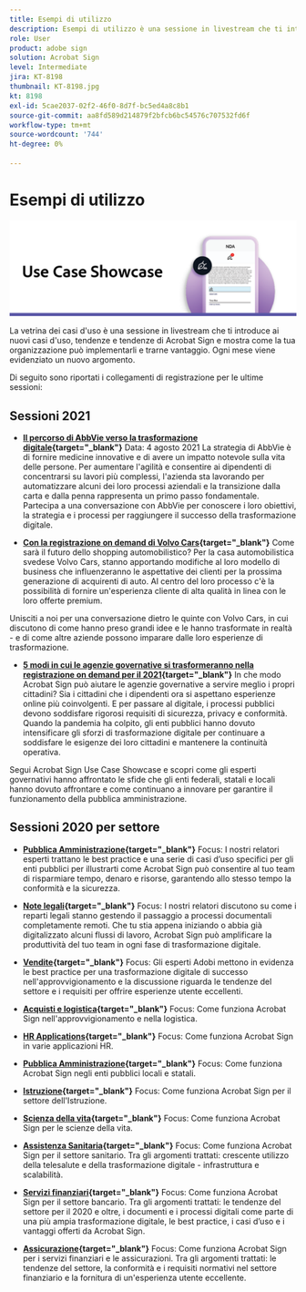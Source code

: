```yaml
---
title: Esempi di utilizzo
description: Esempi di utilizzo è una sessione in livestream che ti introduce ai nuovi casi di utilizzo, tendenze e modalità di implementazione e utilizzo di Acrobat Sign da parte della tua organizzazione
role: User
product: adobe sign
solution: Acrobat Sign
level: Intermediate
jira: KT-8198
thumbnail: KT-8198.jpg
kt: 8198
exl-id: 5cae2037-02f2-46f0-8d7f-bc5ed4a8c8b1
source-git-commit: aa8fd589d214879f2bfcb6bc54576c707532fd6f
workflow-type: tm+mt
source-wordcount: '744'
ht-degree: 0%

---
```


# Esempi di utilizzo

![banner use case](../assets/UCSC_Rebrand.png)

La vetrina dei casi d&#39;uso è una sessione in livestream che ti introduce ai nuovi casi d&#39;uso, tendenze e tendenze di Acrobat Sign e mostra come la tua organizzazione può implementarli e trarne vantaggio. Ogni mese viene evidenziato un nuovo argomento.

Di seguito sono riportati i collegamenti di registrazione per le ultime sessioni:

## Sessioni 2021

* **[Il percorso di AbbVie verso la trasformazione digitale](https://use-case-showcase-with-abbvie.joinus.adobeevents.com/){target="_blank"}**
Data: 4 agosto 2021 La strategia di AbbVie è di fornire medicine innovative e di avere un impatto notevole sulla vita delle persone. Per aumentare l&#39;agilità e consentire ai dipendenti di concentrarsi su lavori più complessi, l&#39;azienda sta lavorando per automatizzare alcuni dei loro processi aziendali e la transizione dalla carta e dalla penna rappresenta un primo passo fondamentale. Partecipa a una conversazione con AbbVie per conoscere i loro obiettivi, la strategia e i processi per raggiungere il successo della trasformazione digitale.

* **[Con la registrazione on demand di Volvo Cars](https://gateway.on24.com/wcc/eh/2172296/lp/2963219/adobe-sign-use-case-showcase%3A-featuring-volvo-cars/){target="_blank"}**
Come sarà il futuro dello shopping automobilistico? Per la casa automobilistica svedese Volvo Cars, stanno apportando modifiche al loro modello di business che influenzeranno le aspettative dei clienti per la prossima generazione di acquirenti di auto. Al centro del loro processo c&#39;è la possibilità di fornire un&#39;esperienza cliente di alta qualità in linea con le loro offerte premium.

Unisciti a noi per una conversazione dietro le quinte con Volvo Cars, in cui discutono di come hanno preso grandi idee e le hanno trasformate in realtà - e di come altre aziende possono imparare dalle loro esperienze di trasformazione.

* **[5 modi in cui le agenzie governative si trasformeranno nella registrazione on demand per il 2021](https://gateway.on24.com/wcc/eh/2172296/lp/2790280/5-ways-government-agencies-will-transform-in-2021-/){target="_blank"}**
In che modo Acrobat Sign può aiutare le agenzie governative a servire meglio i propri cittadini? Sia i cittadini che i dipendenti ora si aspettano esperienze online più coinvolgenti. E per passare al digitale, i processi pubblici devono soddisfare rigorosi requisiti di sicurezza, privacy e conformità. Quando la pandemia ha colpito, gli enti pubblici hanno dovuto intensificare gli sforzi di trasformazione digitale per continuare a soddisfare le esigenze dei loro cittadini e mantenere la continuità operativa.

Segui Acrobat Sign Use Case Showcase e scopri come gli esperti governativi hanno affrontato le sfide che gli enti federali, statali e locali hanno dovuto affrontare e come continuano a innovare per garantire il funzionamento della pubblica amministrazione.

## Sessioni 2020 per settore

* **[Pubblica Amministrazione](https://event.on24.com/wcc/r/2790280/7FFF27458A6834FDF8C73C5149637590?partnerref=EXL){target="_blank"}**
Focus: I nostri relatori esperti trattano le best practice e una serie di casi d’uso specifici per gli enti pubblici per illustrarti come Acrobat Sign può consentire al tuo team di risparmiare tempo, denaro e risorse, garantendo allo stesso tempo la conformità e la sicurezza.

* **[Note legali](https://event.on24.com/wcc/r/2634329/292CA0B317E56600A114508CC55376BF?partnerref=EXL){target="_blank"}**
Focus: I nostri relatori discutono su come i reparti legali stanno gestendo il passaggio a processi documentali completamente remoti. Che tu stia appena iniziando o abbia già digitalizzato alcuni flussi di lavoro, Acrobat Sign può amplificare la produttività del tuo team in ogni fase di trasformazione digitale.

* **[Vendite](https://acrobat.adobe.com/us/en/business/webinars/adobe-sign-use-case-showcase-sales.html){target="_blank"}**
Focus: Gli esperti Adobi mettono in evidenza le best practice per una trasformazione digitale di successo nell&#39;approvvigionamento e la discussione riguarda le tendenze del settore e i requisiti per offrire esperienze utente eccellenti.

* **[Acquisti e logistica](https://event.on24.com/wcc/r/2514418/278FB6F16C198E2B866CF487AF9514F6){target="_blank"}**
Focus: Come funziona Acrobat Sign nell&#39;approvvigionamento e nella logistica.

* **[HR Applications](https://event.on24.com/wcc/r/2351937/D9E34A102F309DFCAF0D07D5192BD66D){target="_blank"}**
Focus: Come funziona Acrobat Sign in varie applicazioni HR.

* **[Pubblica Amministrazione](https://event.on24.com/wcc/r/2351937/D9E34A102F309DFCAF0D07D5192BD66D){target="_blank"}**
Focus: Come funziona Acrobat Sign negli enti pubblici locali e statali.

* **[Istruzione](https://event.on24.com/wcc/r/2241711/762243D5EE65DAC44D3AE7BCCD3388A7){target="_blank"}**
Focus: Come funziona Acrobat Sign per il settore dell&#39;Istruzione.

* **[Scienza della vita](https://event.on24.com/wcc/r/2204781/2C266134D08DDE48E17C77746F192AA6){target="_blank"}**
Focus: Come funziona Acrobat Sign per le scienze della vita.

* **[Assistenza Sanitaria](https://event.on24.com/wcc/r/2202626/1D60C42BD396AE273CB09CF53F1051BE){target="_blank"}**
Focus: Come funziona Acrobat Sign per il settore sanitario. Tra gli argomenti trattati: crescente utilizzo della telesalute e della trasformazione digitale - infrastruttura e scalabilità.

* **[Servizi finanziari](https://event.on24.com/wcc/r/2177152/40A4315A5D32F21AFB5EB03E25C15992){target="_blank"}**
Focus: Come funziona Acrobat Sign per il settore bancario. Tra gli argomenti trattati: le tendenze del settore per il 2020 e oltre, i documenti e i processi digitali come parte di una più ampia trasformazione digitale, le best practice, i casi d’uso e i vantaggi offerti da Acrobat Sign.

* **[Assicurazione](https://event.on24.com/wcc/r/2162717/1449ED610AD3B545004079728D9AE0F6){target="_blank"}**
Focus: Come funziona Acrobat Sign per i servizi finanziari e le assicurazioni. Tra gli argomenti trattati: le tendenze del settore, la conformità e i requisiti normativi nel settore finanziario e la fornitura di un&#39;esperienza utente eccellente.
